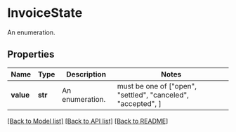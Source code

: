 # InvoiceState

An enumeration.

## Properties
Name | Type | Description | Notes
------------ | ------------- | ------------- | -------------
**value** | **str** | An enumeration. |  must be one of ["open", "settled", "canceled", "accepted", ]

[[Back to Model list]](../README.md#documentation-for-models) [[Back to API list]](../README.md#documentation-for-api-endpoints) [[Back to README]](../README.md)


